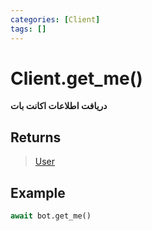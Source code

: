 ```yaml
---
categories: [Client]
tags: []
---
```


<h1>Client.<strong>get_me()</strong></h1>

<p align="left" dir="rtl"><strong>دریافت اطلاعات اکانت بات</strong></p>





<h2>Returns</h2>

<blockquote>
<p><a href="./2024-02-12-user">User</a></p>
</blockquote>

<h2>Example</h2>

```python
await bot.get_me()
```
